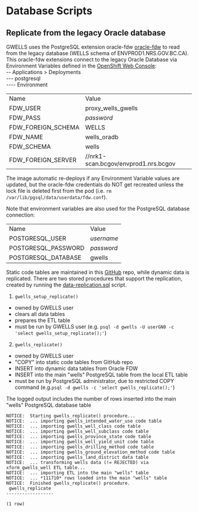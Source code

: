 # Database Scripts

## Replicate from the legacy Oracle database

GWELLS uses the PostgreSQL extension oracle-fdw [oracle-fdw](https://github.com/laurenz/oracle_fdw) to read from the
legacy database (WELLS schema of ENVPROD1.NRS.GOV.BC.CA).  This oracle-fdw extensions connect to the legacy Oracle Database via Environment Variables defined in the [OpenShift Web Console](https://console.pathfinder.gov.bc.ca:8443/console/):  
-- Applications > Deployments  
--- postgresql  
---- Environment   

<table>   
<tr><td>Name</td><td>Value</td></tr>
<tr><td>FDW_USER</td><td>proxy_wells_gwells</td></tr>
<tr><td>FDW_PASS</td><td><i>password</i></td></tr>
<tr><td>FDW_FOREIGN_SCHEMA</td><td>WELLS</td></tr>
<tr><td>FDW_NAME</td><td>wells_oradb</td></tr>
<tr><td>FDW_SCHEMA</td><td>wells</td></tr>
<tr><td>FDW_FOREIGN_SERVER</td><td>//nrk1-scan.bcgov/envprod1.nrs.bcgov</td></tr>
</table>    

The image automatic re-deploys if any Environment Variable values are updated, but the oracle-fdw credentials do NOT get recreated
unless the lock file is deleted first from the pod (i.e. `rm /var/lib/pgsql/data/userdata/fdw.conf`).

Note that environment variables are also used for the PostgreSQL database connection:
<table>   
<tr><td>Name</td><td>Value</td></tr>
<tr><td>POSTGRESQL_USER</td><td><i>username</i></td></tr>
<tr><td>POSTGRESQL_PASSWORD</td><td><i>password</i></td></tr>
<tr><td>POSTGRESQL_DATABASE</td><td>gwells</td></tr>
</table>    


Static code tables are maintained in this [GitHub](../../../tree/master/database/code-tables) repo, while dynamic data is replicated.  There are two stored procedures that support the replication, created by running the [data-replication.sql](scripts/data-replication.sql) script.

1. `gwells_setup_replicate()`
- owned by GWELLS user
- clears all data tables
- prepares the ETL table 
- must be run by GWELLS user (e.g. `psql -d gwells -U userGN0 -c 'select gwells_setup_replicate();'`)

2. `gwells_replicate()`
- owned by GWELLS user
- "COPY" into static code tables from GitHub repo
- INSERT into dynamic data tables from Oracle FDW
- INSERT into the main "wells" PostgreSQL table from the local ETL table
- must be run by PostgreSQL administrator, due to restricted COPY command (e.g.`psql -d gwells -c 'select gwells_replicate();'`)

The logged output includes the number of rows inserted into the main "wells" PostgreSQL database table

```ssh-4.2$ psql -d gwells -c 'select gwells_replicate();' 
NOTICE:  Starting gwells_replicate() procedure...
NOTICE:  ... importing gwells_intended_water_use code table
NOTICE:  ... importing gwells_well_class code table
NOTICE:  ... importing gwells_well_subclass code table
NOTICE:  ... importing gwells_province_state code table
NOTICE:  ... importing gwells_well_yield_unit code table
NOTICE:  ... importing gwells_drilling_method code table
NOTICE:  ... importing gwells_ground_elevation_method code table
NOTICE:  ... importing gwells_land_district data table
NOTICE:  ... transforming wells data (!= REJECTED) via xform_gwells_well ETL table...
NOTICE:  ... importing ETL into the main "wells" table
NOTICE:  ... *111710* rows loaded into the main "wells" table
NOTICE:  Finished gwells_replicate() procedure.
 gwells_replicate 
------------------
 
(1 row)
```

